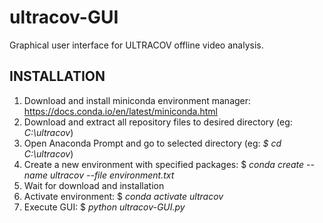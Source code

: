 # ultracov-GUI
Graphical user interface for ULTRACOV offline video analysis.

## INSTALLATION
1. Download and install miniconda environment manager: https://docs.conda.io/en/latest/miniconda.html
2. Download and extract all repository files to desired directory (eg: _C:\ultracov_)
3. Open Anaconda Prompt and go to selected directory (eg: _$ cd C:\ultracov_)
3. Create a new environment with specified packages: $ _conda create --name ultracov --file environment.txt_
4. Wait for download and installation
5. Activate environment: $ _conda activate ultracov_
6. Execute GUI: $ _python ultracov-GUI.py_
